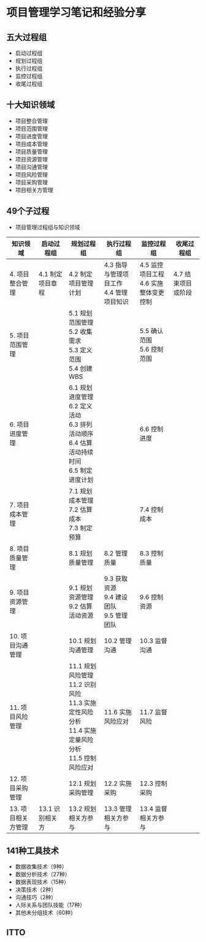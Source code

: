 # 项目管理学习笔记和经验分享


## 五大过程组

* 启动过程组
* 规划过程组
* 执行过程组
* 监控过程组
* 收尾过程组

## 十大知识领域

* 项目整合管理
* 项目范围管理
* 项目进度管理
* 项目成本管理
* 项目质量管理
* 项目资源管理
* 项目沟通管理
* 项目风险管理
* 项目采购管理
* 项目相关方管理

## 49个子过程

* 项目管理过程组与知识领域

| 知识领域 | 启动过程组 | 规划过程组 | 执行过程组 | 监控过程组 | 收尾过程组 |
|-|-|-|-|-|-|
| 4. 项目整合管理 | 4.1 制定项目章程 | 4.2 制定项目管理计划 | 4.3 指导与管理项目工作<br />4.4 管理项目知识 | 4.5 监控项目工程 <br />4.6 实施整体变更控制 | 4.7 结束项目或阶段 |
| 5. 项目范围管理 || 5.1 规划范围管理<br />5.2 收集需求<br />5.3 定义范围<br />5.4 创建 WBS || 5.5 确认范围 <br />5.6 控制范围 | |
| 6. 项目进度管理 || 6.1 规划进度管理<br />6.2 定义活动 <br />6.3 排列活动顺序<br />6.4 估算活动持续时间<br />6.5 制定进度计划 || 6.6 控制进度| |
| 7. 项目成本管理 || 7.1 规划成本管理<br />7.2 估算成本<br />7.3 制定预算 || 7.4 控制成本||
| 8. 项目质量管理 || 8.1 规划质量管理 | 8.2 管理质量 | 8.3 控制质量 ||
| 9. 项目资源管理 || 9.1 规划资源管理<br />9.2 估算活动资源 | 9.3 获取资源<br />9.4 建设团队<br />9.5 管理团队 | 9.6 控制资源||
| 10. 项目沟通管理 || 10.1 规划沟通管理 | 10.2 管理沟通 | 10.3 监督沟通 ||
| 11. 项目风险管理 || 11.1 规划风险管理<br />11.2 识别风险<br />11.3 实施定性风险分析<br />11.4 实施定量风险分析<br />11.5 控制风险应对 | 11.6 实施风险应对| 11.7 监督风险||
| 12. 项目采购管理 || 12.1 规划采购管理 | 12.2 实施采购 | 12.3 控制采购 ||
| 13. 项目相关方管理 | 13.1 识别相关方 | 13.2 规划相关方参与 | 13.3 管理相关方参与 | 13.4 监督相关方参与 |

## 141种工具技术

* 数据收集技术（9种）
* 数据分析技术（27种）
* 数据表现技术（15种）
* 决策技术（2种）
* 沟通技巧（2种）
* 人际关系与团队技能（17种）
* 其他未分组技术（60种）

## ITTO
